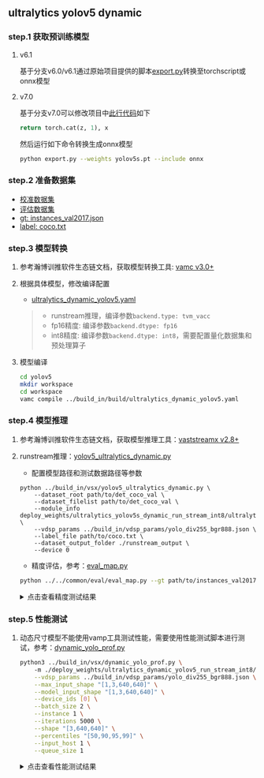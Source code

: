 ## ultralytics yolov5 dynamic

### step.1 获取预训练模型

1. v6.1

    基于分支v6.0/v6.1通过原始项目提供的脚本[export.py](https://github.com/ultralytics/yolov5/blob/v6.1/export.py)转换至torchscript或onnx模型

2. v7.0

    基于分支v7.0可以修改项目中[此行代码](https://github.com/ultralytics/yolov5/blob/v7.0/models/yolo.py#L79)如下
    ```python
    return torch.cat(z, 1), x
    ```
    然后运行如下命令转换生成onnx模型
    ```bash
    python export.py --weights yolov5s.pt --include onnx 
    ```

### step.2 准备数据集
- [校准数据集](http://images.cocodataset.org/zips/val2017.zip)
- [评估数据集](http://images.cocodataset.org/zips/val2017.zip)
- [gt: instances_val2017.json](http://images.cocodataset.org/annotations/annotations_trainval2017.zip)
- [label: coco.txt](../../common/label/coco.txt)


### step.3 模型转换
1. 参考瀚博训推软件生态链文档，获取模型转换工具: [vamc v3.0+](../../../../docs/vastai_software.md)

2. 根据具体模型，修改编译配置
    - [ultralytics_dynamic_yolov5.yaml](../build_in/build/ultralytics_dynamic_yolov5.yaml)
    
    > - runstream推理，编译参数`backend.type: tvm_vacc`
    > - fp16精度: 编译参数`backend.dtype: fp16`
    > - int8精度: 编译参数`backend.dtype: int8`，需要配置量化数据集和预处理算子

3. 模型编译

    ```bash
    cd yolov5
    mkdir workspace
    cd workspace
    vamc compile ../build_in/build/ultralytics_dynamic_yolov5.yaml
    ```

### step.4 模型推理

1. 参考瀚博训推软件生态链文档，获取模型推理工具：[vaststreamx v2.8+](../../../../docs/vastai_software.md)

2. runstream推理：[yolov5_ultralytics_dynamic.py](../build_in/vsx/yolov5_ultralytics_dynamic.py)
    - 配置模型路径和测试数据路径等参数

    ```
    python ../build_in/vsx/yolov5_ultralytics_dynamic.py \
        --dataset_root path/to/det_coco_val \
        --dataset_filelist path/to/det_coco_val \
        --module_info deploy_weights/ultralytics_yolov5s_dynamic_run_stream_int8/ultralytics_yolov5s_dynamic_run_stream_int8_module_info.json \
        --vdsp_params ../build_in/vdsp_params/yolo_div255_bgr888.json \
        --label_file path/to/coco.txt \
        --dataset_output_folder ./runstream_output \
        --device 0
    ```

    - 精度评估，参考：[eval_map.py](../../common/eval/eval_map.py)
    ```bash
    python ../../common/eval/eval_map.py --gt path/to/instances_val2017.json --txt ./runstream_output
    ```

    <details><summary>点击查看精度测试结果</summary>
    
    ```
    # 模型名：yolov5s-640-dynamic

    # fp16
    Average Precision  (AP) @[ IoU=0.50:0.95 | area=   all | maxDets=100 ] = 0.370
    Average Precision  (AP) @[ IoU=0.50      | area=   all | maxDets=100 ] = 0.561
    Average Precision  (AP) @[ IoU=0.75      | area=   all | maxDets=100 ] = 0.400
    Average Precision  (AP) @[ IoU=0.50:0.95 | area= small | maxDets=100 ] = 0.207
    Average Precision  (AP) @[ IoU=0.50:0.95 | area=medium | maxDets=100 ] = 0.420
    Average Precision  (AP) @[ IoU=0.50:0.95 | area= large | maxDets=100 ] = 0.490
    Average Recall     (AR) @[ IoU=0.50:0.95 | area=   all | maxDets=  1 ] = 0.304
    Average Recall     (AR) @[ IoU=0.50:0.95 | area=   all | maxDets= 10 ] = 0.494
    Average Recall     (AR) @[ IoU=0.50:0.95 | area=   all | maxDets=100 ] = 0.530
    Average Recall     (AR) @[ IoU=0.50:0.95 | area= small | maxDets=100 ] = 0.327
    Average Recall     (AR) @[ IoU=0.50:0.95 | area=medium | maxDets=100 ] = 0.592
    Average Recall     (AR) @[ IoU=0.50:0.95 | area= large | maxDets=100 ] = 0.682
    {'bbox_mAP': 0.37, 'bbox_mAP_50': 0.561, 'bbox_mAP_75': 0.4, 'bbox_mAP_s': 0.207, 'bbox_mAP_m': 0.42, 'bbox_mAP_l': 0.49, 'bbox_mAP_copypaste': '0.370 0.561 0.400 0.207 0.420 0.490'}

    # int8
    Average Precision  (AP) @[ IoU=0.50:0.95 | area=   all | maxDets=100 ] = 0.353
    Average Precision  (AP) @[ IoU=0.50      | area=   all | maxDets=100 ] = 0.554
    Average Precision  (AP) @[ IoU=0.75      | area=   all | maxDets=100 ] = 0.384
    Average Precision  (AP) @[ IoU=0.50:0.95 | area= small | maxDets=100 ] = 0.197
    Average Precision  (AP) @[ IoU=0.50:0.95 | area=medium | maxDets=100 ] = 0.394
    Average Precision  (AP) @[ IoU=0.50:0.95 | area= large | maxDets=100 ] = 0.476
    Average Recall     (AR) @[ IoU=0.50:0.95 | area=   all | maxDets=  1 ] = 0.293
    Average Recall     (AR) @[ IoU=0.50:0.95 | area=   all | maxDets= 10 ] = 0.477
    Average Recall     (AR) @[ IoU=0.50:0.95 | area=   all | maxDets=100 ] = 0.515
    Average Recall     (AR) @[ IoU=0.50:0.95 | area= small | maxDets=100 ] = 0.313
    Average Recall     (AR) @[ IoU=0.50:0.95 | area=medium | maxDets=100 ] = 0.569
    Average Recall     (AR) @[ IoU=0.50:0.95 | area= large | maxDets=100 ] = 0.667
    {'bbox_mAP': 0.353, 'bbox_mAP_50': 0.554, 'bbox_mAP_75': 0.384, 'bbox_mAP_s': 0.197, 'bbox_mAP_m': 0.394, 'bbox_mAP_l': 0.476, 'bbox_mAP_copypaste': '0.353 0.554 0.384 0.197 0.394 0.476'}
    ```

    </details>


### step.5 性能测试
1. 动态尺寸模型不能使用vamp工具测试性能，需要使用性能测试脚本进行测试，参考：[dynamic_yolo_prof.py](../build_in/vsx/dynamic_yolo_prof.py)
    ```bash
    python3 ../build_in/vsx/dynamic_yolo_prof.py \ 
        -m ./deploy_weights/ultralytics_dynamic_yolov5_run_stream_int8/ultralytics_dynamic_yolov5_run_stream_int8_module_info.json \
        --vdsp_params ../build_in/vdsp_params/yolo_div255_bgr888.json \
        --max_input_shape "[1,3,640,640]" \
        --model_input_shape "[1,3,640,640]" \
        --device_ids [0] \
        --batch_size 2 \
        --instance 1 \
        --iterations 5000 \
        --shape "[3,640,640]" \
        --percentiles "[50,90,95,99]" \
        --input_host 1 \
        --queue_size 1
    ```

    <details><summary>点击查看性能测试结果</summary>

    ```
    # fp16

    # int8
    - number of instances: 1
    devices: [0]
    queue size: 1
    batch size: 2
    throughput (qps): 500.39
    latency (us):
        avg latency: 11953
        min latency: 7238
        max latency: 26922
        p50 latency: 11950
        p90 latency: 12046
        p95 latency: 12113
        p99 latency: 12247
    ```

    </details>